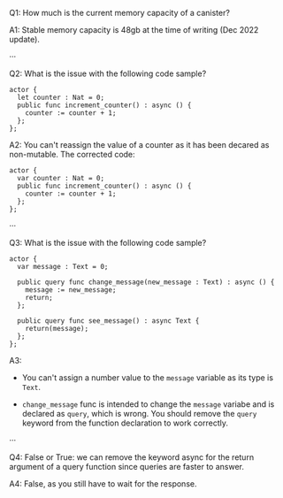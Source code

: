 Q1: How much is the current memory capacity of a canister?

A1: Stable memory capacity is 48gb at the time of writing (Dec 2022 update).

···

Q2: What is the issue with the following code sample?

```
actor {
  let counter : Nat = 0;
  public func increment_counter() : async () {
    counter := counter + 1;
  };
};
```

A2: You can't reassign the value of a counter as it has been decared as non-mutable. The corrected code:

```
actor {
  var counter : Nat = 0;
  public func increment_counter() : async () {
    counter := counter + 1;
  };
};
```

···

Q3: What is the issue with the following code sample?

```
actor {
  var message : Text = 0;

  public query func change_message(new_message : Text) : async () {
    message := new_message;
    return;
  };

  public query func see_message() : async Text {
    return(message);
  };
};
```

A3:

- You can't assign a number value to the `message` variable as its type is `Text`.

- `change_message` func is intended to change the `message` variabe and is declared as `query`, which is wrong. You should remove the `query` keyword from the function declaration to work correctly.

···

Q4: False or True: we can remove the keyword async for the return argument of a query function since queries are faster to answer.

A4: False, as you still have to wait for the response.
